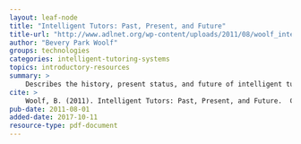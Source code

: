 ```yaml
---
layout: leaf-node
title: "Intelligent Tutors: Past, Present, and Future"
title-url: "http://www.adlnet.org/wp-content/uploads/2011/08/woolf_intelligent_systems_part1_iFest2011.pdf"
author: "Bevery Park Woolf"
groups: technologies
categories: intelligent-tutoring-systems
topics: introductory-resources
summary: >
    Describes the history, present status, and future of intelligent tutoring systems.
cite: >
    Woolf, B. (2011). Intelligent Tutors: Past, Present, and Future.  Center for Knowledge Communication, University of Massachusetts/Amherst.
pub-date: 2011-08-01
added-date: 2017-10-11
resource-type: pdf-document
---
```

